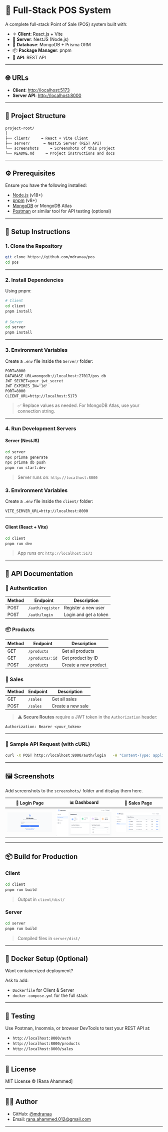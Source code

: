 # 🧾 Full-Stack POS System

A complete full-stack Point of Sale (POS) system built with:

- ⚛️ **Client**: React.js + Vite
- 🚀 **Server**: NestJS (Node.js)
- 🍃 **Database**: MongoDB + Prisma ORM
- 📦 **Package Manager**: pnpm
- 🔌 **API**: REST API

---

## 🌐 URLs

- **Client**: [http://localhost:5173](http://localhost:5173)
- **Server API**: [http://localhost:8000](http://localhost:8000)

---

## 📁 Project Structure

```
project-root/
│
├── client/     → React + Vite Client
├── server/      → NestJS Server (REST API)
└── screenshots     → Screenshots of this project
└── README.md     → Project instructions and docs
```

---

## ⚙️ Prerequisites

Ensure you have the following installed:

- [Node.js](https://nodejs.org/) (v18+)
- [pnpm](https://pnpm.io/) (v8+)
- [MongoDB](https://www.mongodb.com/try/download/community) or MongoDB Atlas
- [Postman](https://www.postman.com/) or similar tool for API testing (optional)

---

## 🚀 Setup Instructions

### 1. Clone the Repository

```bash
git clone https://github.com/mdranaa/pos
cd pos
```

---

### 2. Install Dependencies

Using pnpm:

```bash
# Client
cd client
pnpm install

# Server
cd server
pnpm install
```

---

### 3. Environment Variables

Create a `.env` file inside the `Server/` folder:

```env
PORT=8000
DATABASE_URL=mongodb://localhost:27017/pos_db
JWT_SECRET=your_jwt_secret
JWT_EXPIRES_IN='1d'
PORT=8000
CLIENT_URL=http://localhost:5173
```

> ✅ Replace values as needed. For MongoDB Atlas, use your connection string.

---

### 4. Run Development Servers

#### Server (NestJS)

```bash
cd server
npx prisma generate
npx prisma db push
pnpm run start:dev
```

> Server runs on: `http://localhost:8000`

### 3. Environment Variables

Create a `.env` file inside the `client/` folder:

```env
VITE_SERVER_URL=http://localhost:8000
```

---

#### Client (React + Vite)

```bash
cd client
pnpm run dev
```

> App runs on: `http://localhost:5173`

---

## 📡 API Documentation

### 🔐 Authentication

| Method | Endpoint         | Description           |
| ------ | ---------------- | --------------------- |
| POST   | `/auth/register` | Register a new user   |
| POST   | `/auth/login`    | Login and get a token |

### 📦 Products

| Method | Endpoint        | Description          |
| ------ | --------------- | -------------------- |
| GET    | `/products`     | Get all products     |
| GET    | `/products/:id` | Get product by ID    |
| POST   | `/products`     | Create a new product |

### 🧾 Sales

| Method | Endpoint | Description       |
| ------ | -------- | ----------------- |
| GET    | `/sales` | Get all sales     |
| POST   | `/sales` | Create a new sale |

> ⚠️ **Secure Routes** require a JWT token in the `Authorization` header:

```
Authorization: Bearer <your_token>
```

---

### 🧪 Sample API Request (with cURL)

```bash
curl -X POST http://localhost:8000/auth/login   -H "Content-Type: application/json"   -d '{"email":"admin@example.com","password":"password123"}'
```

---

## 🖼️ Screenshots

Add screenshots to the `screenshots/` folder and display them here.

| 🔐 Login Page                | 📊 Dashboard                     | 🧾 Sales Page                |
| ---------------------------- | -------------------------------- | ---------------------------- |
| ![](./screenshots/login.png) | ![](./screenshots/dashboard.png) | ![](./screenshots/sales.png) |

---

## 📦 Build for Production

### Client

```bash
cd client
pnpm run build
```

> Output in `client/dist/`

### Server

```bash
cd server
pnpm run build
```

> Compiled files in `server/dist/`

---

## 🐳 Docker Setup (Optional)

Want containerized deployment?

Ask to add:

- `Dockerfile` for Client & Server
- `docker-compose.yml` for the full stack

---

## 🧪 Testing

Use Postman, Insomnia, or browser DevTools to test your REST API at:

- `http://localhost:8000/auth`
- `http://localhost:8000/products`
- `http://localhost:8000/sales`

---

## 📄 License

MIT License © [Rana Ahammed]

---

## 🙋‍♂️ Author

- GitHub: [@mdranaa](https://github.com/mdranaa)
- Email: rana.ahammed.012@gmail.com

---
